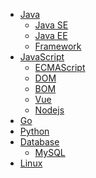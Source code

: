 * [Java](http://java.ixfosa.top)
  + [Java SE](http://java.ixfosa.top/#/notes/01JavaSE/01-%E5%9F%BA%E7%A1%80%E7%9F%A5%E8%AF%86)
  + [Java EE](http://java.ixfosa.top/#/notes/02JavaEE/Tomcat)
  + [Framework](notes/03Framework/MyBatis)
* [JavaScript](http://js.ixfosa.top)
  + [ECMAScript](http://js.ixfosa.top/#/notes/ECMA/01-%E5%9F%BA%E7%A1%80%E7%9F%A5%E8%AF%86)
  + [DOM]()
  + [BOM]()
  + [Vue](http://js.ixfosa.top/#/notes/framework/vue)
  + [Nodejs]()
* [Go]()
* [Python]()
* [Database]()
  + [MySQL]()
* [Linux](https://linux.ixfosa.top)

